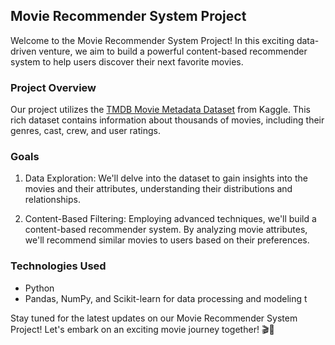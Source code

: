 ## Movie Recommender System Project

Welcome to the Movie Recommender System Project! In this exciting data-driven venture, we aim to build a powerful content-based recommender system to help users discover their next favorite movies.

### Project Overview

Our project utilizes the [TMDB Movie Metadata Dataset](https://www.kaggle.com/datasets/tmdb/tmdb-movie-metadata?select=tmdb_5000_movies.csv) from Kaggle. This rich dataset contains information about thousands of movies, including their genres, cast, crew, and user ratings.

### Goals

1. Data Exploration: We'll delve into the dataset to gain insights into the movies and their attributes, understanding their distributions and relationships.

2. Content-Based Filtering: Employing advanced techniques, we'll build a content-based recommender system. By analyzing movie attributes, we'll recommend similar movies to users based on their preferences.



### Technologies Used

- Python
- Pandas, NumPy, and Scikit-learn for data processing and modeling
t

Stay tuned for the latest updates on our Movie Recommender System Project! Let's embark on an exciting movie journey together! 🎬🍿

